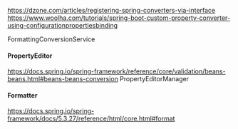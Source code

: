 https://dzone.com/articles/registering-spring-converters-via-interface
https://www.woolha.com/tutorials/spring-boot-custom-property-converter-using-configurationpropertiesbinding

FormattingConversionService

#### PropertyEditor
https://docs.spring.io/spring-framework/reference/core/validation/beans-beans.html#beans-beans-conversion
PropertyEditorManager 

#### Formatter
https://docs.spring.io/spring-framework/docs/5.3.27/reference/html/core.html#format